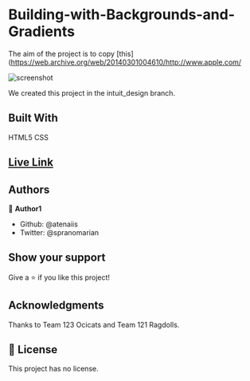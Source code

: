 # Building-with-Backgrounds-and-Gradients

The aim of the project is to copy [this](https://web.archive.org/web/20140301004610/http://www.apple.com/

![screenshot](C:\Users\Regina\Documents\GitHub\Building-with-Backgrounds-and-Gradients\stuff\screenshot.PNG)

We created this project in the intuit_design branch.

## Built With

HTML5
CSS


## [Live Link](https://rawcdn.githack.com/atenaiis/Building-with-Backgrounds-and-Gradients/202b9cc96624f9f5c0169b78366791f12da4fb4e/design.html)

## Authors

👤 **Author1**

- Github: @atenaiis
- Twitter: @spranomarian



## Show your support

Give a ⭐️ if you like this project!

## Acknowledgments

Thanks to Team 123 Ocicats and Team 121 Ragdolls.

## 📝 License

This project has no license.
